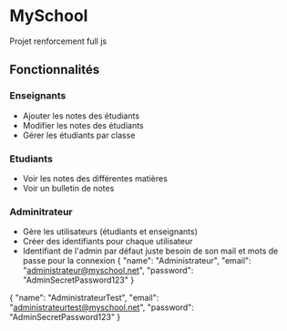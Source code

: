 # MySchool

Projet renforcement full js

## Fonctionnalités

### Enseignants

- Ajouter les notes des étudiants
- Modifier les notes des étudiants
- Gérer les étudiants par classe

### Etudiants

- Voir les notes des différentes matières
- Voir un bulletin de notes


### Adminitrateur

- Gère les utilisateurs (étudiants et enseignants)
- Créer des identifiants pour chaque utilisateur
- Identifiant de l'admin par défaut juste besoin de son mail et mots de passe pour la connexion
{
  "name": "Administrateur",
  "email": "administrateur@myschool.net",
  "password": "AdminSecretPassword123"
}

{
  "name": "AdministrateurTest",
  "email": "administrateurtest@myschool.net",
  "password": "AdminSecretPassword123"
}
